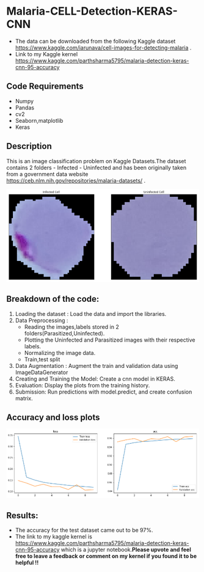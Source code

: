 # Malaria-CELL-Detection-KERAS-CNN
* The data can be downloaded from the following Kaggle dataset  https://www.kaggle.com/iarunava/cell-images-for-detecting-malaria .  
* Link to my Kaggle kernel https://www.kaggle.com/parthsharma5795/malaria-detection-keras-cnn-95-accuracy

## Code Requirements

* Numpy
* Pandas
* cv2
* Seaborn,matplotlib
* Keras


## Description

This is an image classification problem on Kaggle Datasets.The dataset contains 2 folders - Infected - Uninfected and has been originally taken from a government data website  https://ceb.nlm.nih.gov/repositories/malaria-datasets/ .

![alt text](https://github.com/pshar33/Malaria-CELL-Detection-KERAS-CNN/blob/master/infected%2Cuninfected.png)



## Breakdown of the code:

1. Loading the dataset : Load the data and import the libraries.
2. Data Preprocessing :
     * Reading the images,labels stored in 2 folders(Parasitized,Uninfected).
     * Plotting the Uninfected and Parasitized images with their respective labels.
     * Normalizing the image data.
     * Train,test split
3. Data Augmentation : Augment the train and validation data using ImageDataGenerator
4. Creating and Training the Model: Create a cnn model in KERAS.
5. Evaluation: Display the plots from the training history.
6. Submission: Run predictions with model.predict, and create confusion matrix.

## Accuracy and loss plots

![alt text](https://github.com/pshar33/Malaria-CELL-Detection-KERAS-CNN/blob/master/loss%2Cacc.png)



## Results:

- The accuracy for the test dataset came out to be 97%. 
- The link to my kaggle kernel is https://www.kaggle.com/parthsharma5795/malaria-detection-keras-cnn-95-accuracy which is a jupyter notebook.**Please upvote and feel free to leave a feedback or comment on my kernel if you found it to be helpful !!**
